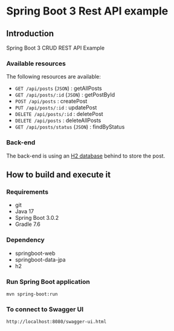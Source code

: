 # Spring Boot 3 Rest API example

## Introduction

Spring Boot 3 CRUD REST API Example

### Available resources

The following resources are available:

+ ``GET /api/posts`` (``JSON``) : getAllPosts
+ ``GET /api/posts/:id`` (``JSON``) : getPostById
+ ``POST /api/posts`` : createPost
+ ``PUT /api/posts/:id`` : updatePost
+ ``DELETE /api/posts/:id`` : deletePost
+ ``DELETE /api/posts`` : deleteAllPosts
+ ``GET /api/posts/status`` (``JSON``) : findByStatus

### Back-end

The back-end is using an [H2 database](https://www.h2database.com/) behind to store the post.

## How to build and execute it

### Requirements

+ git
+ Java 17
+ Spring Boot 3.0.2
+ Gradle 7.6

### Dependency

+ springboot-web
+ springboot-data-jpa
+ h2

### Run Spring Boot application

```
mvn spring-boot:run
```

### To connect to Swagger UI

```
http://localhost:8080/swagger-ui.html
```
